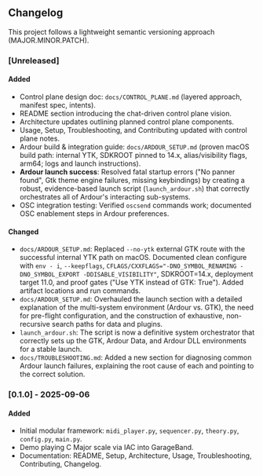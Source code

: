 ## Changelog

This project follows a lightweight semantic versioning approach (MAJOR.MINOR.PATCH).

### [Unreleased]
#### Added
- Control plane design doc: `docs/CONTROL_PLANE.md` (layered approach, manifest spec, intents).
- README section introducing the chat-driven control plane vision.
- Architecture updates outlining planned control plane components.
- Usage, Setup, Troubleshooting, and Contributing updated with control plane notes.
- Ardour build & integration guide: `docs/ARDOUR_SETUP.md` (proven macOS build path: internal YTK, SDKROOT pinned to 14.x, alias/visibility flags, arm64; logs and launch instructions).
- **Ardour launch success**: Resolved fatal startup errors ("No panner found", Gtk theme engine failures, missing keybindings) by creating a robust, evidence-based launch script (`launch_ardour.sh`) that correctly orchestrates all of Ardour's interacting sub-systems.
- OSC integration testing: Verified `oscsend` commands work; documented OSC enablement steps in Ardour preferences.
#### Changed
- `docs/ARDOUR_SETUP.md`: Replaced `--no-ytk` external GTK route with the successful internal YTK path on macOS. Documented clean configure with `env - i`, `--keepflags`, `CFLAGS/CXXFLAGS="-DNO_SYMBOL_RENAMING -DNO_SYMBOL_EXPORT -DDISABLE_VISIBILITY"`, SDKROOT=14.x, deployment target 11.0, and proof gates ("Use YTK instead of GTK: True"). Added artifact locations and run commands.
- `docs/ARDOUR_SETUP.md`: Overhauled the launch section with a detailed explanation of the multi-system environment (Ardour vs. GTK), the need for pre-flight configuration, and the construction of exhaustive, non-recursive search paths for data and plugins.
- `launch_ardour.sh`: The script is now a definitive system orchestrator that correctly sets up the GTK, Ardour Data, and Ardour DLL environments for a stable launch.
- `docs/TROUBLESHOOTING.md`: Added a new section for diagnosing common Ardour launch failures, explaining the root cause of each and pointing to the correct solution.

### [0.1.0] - 2025-09-06
#### Added
- Initial modular framework: `midi_player.py`, `sequencer.py`, `theory.py`, `config.py`, `main.py`.
- Demo playing C Major scale via IAC into GarageBand.
- Documentation: README, Setup, Architecture, Usage, Troubleshooting, Contributing, Changelog.


